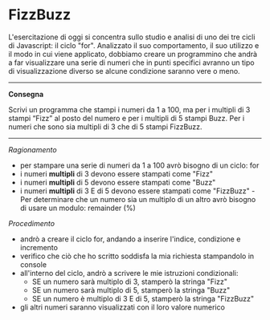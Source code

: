 # FizzBuzz

L'esercitazione di oggi si concentra sullo studio e analisi di uno dei tre cicli di Javascript: il ciclo "for". Analizzato il suo comportamento, il suo utilizzo e il modo in cui viene applicato, dobbiamo creare un programmino che andrà a far visualizzare una serie di numeri che in punti specifici avranno un tipo di visualizzazione diverso se alcune condizione saranno vere o meno. 

---

**Consegna**

Scrivi un programma che stampi i numeri da 1 a 100,
ma per i multipli di 3 stampi “Fizz” al posto del numero e per i multipli di 5 stampi Buzz.
Per i numeri che sono sia multipli di 3 che di 5 stampi FizzBuzz.

---

*Ragionamento*

- per stampare una serie di numeri da 1 a 100 avrò bisogno di un ciclo: for
- i numeri **multipli** di 3 devono essere stampati come "Fizz"
- i numeri **multipli** di 5 devono essere stampati come "Buzz"
- i numeri **multipli** di 3 E di 5 devono essere stampati come "FizzBuzz"
    -Per determinare che un numero sia un multiplo di un altro avrò bisogno di usare un modulo: remainder (%)

*Procedimento*

- andrò a creare il ciclo for, andando a inserire l'indice, condizione e incremento
- verifico che ciò che ho scritto soddisfa la mia richiesta stampandolo in console
- all'interno del ciclo, andrò a scrivere le mie istruzioni condizionali:
    - SE un numero sarà multiplo di 3, stamperò la stringa "Fizz"
    - SE un numero sarà multiplo di 5, stamperò la stringa "Buzz"
    - SE un numero è multiplo di 3 E di 5, stamperò la stringa "FizzBuzz"
- gli altri numeri saranno visualizzati con il loro valore numerico

